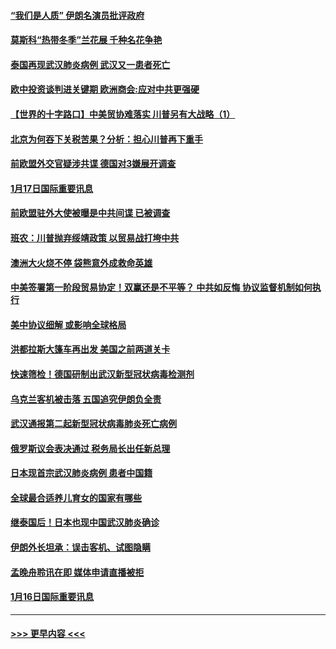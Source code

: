 #### [“我们是人质” 伊朗名演员批评政府](../pages/prog202/a102755061.md?t=01180555) 
#### [莫斯科“热带冬季”兰花展 千种名花争艳](../pages/prog202/a102754998.md?t=01180555) 
#### [泰国再现武汉肺炎病例 武汉又一患者死亡](../pages/prog202/a102754990.md?t=01180555) 
#### [欧中投资谈判进关键期 欧洲商会:应对中共更强硬](../pages/prog202/a102754953.md?t=01180555) 
#### [【世界的十字路口】中美贸协难落实 川普另有大战略（1）](../pages/prog202/a102754926.md?t=01180555) 
#### [北京为何吞下关税苦果？分析：担心川普再下重手](../pages/prog202/a102754783.md?t=01180555) 
#### [前欧盟外交官疑涉共谍 德国对3嫌展开调查](../pages/prog202/a102754805.md?t=01180555) 
#### [1月17日国际重要讯息](../pages/prog202/a102754803.md?t=01180555) 
#### [前欧盟驻外大使被曝是中共间谍 已被调查](../pages/prog202/a102754719.md?t=01180555) 
#### [班农：川普抛弃绥靖政策 以贸易战打垮中共](../pages/prog202/a102754679.md?t=01180555) 
#### [澳洲大火烧不停 袋熊意外成救命英雄](../pages/prog202/a102754614.md?t=01180555) 
#### [中美签署第一阶段贸易协定！双赢还是不平等？ 中共如反悔 协议监督机制如何执行](../pages/prog202/a102754464.md?t=01180555) 
#### [美中协议细解 或影响全球格局](../pages/prog202/a102754450.md?t=01180555) 
#### [洪都拉斯大篷车再出发 美国之前两道关卡](../pages/prog202/a102754430.md?t=01180555) 
#### [快速筛检！德国研制出武汉新型冠状病毒检测剂](../pages/prog202/a102754330.md?t=01180555) 
#### [乌克兰客机被击落 五国追究伊朗负全责](../pages/prog202/a102754374.md?t=01180555) 
#### [武汉通报第二起新型冠状病毒肺炎死亡病例](../pages/prog202/a102754298.md?t=01180555) 
#### [俄罗斯议会表决通过 税务局长出任新总理](../pages/prog202/a102754288.md?t=01180555) 
#### [日本现首宗武汉肺炎病例 患者中国籍](../pages/prog202/a102754250.md?t=01180555) 
#### [全球最合适养儿育女的国家有哪些](../pages/prog202/a102754198.md?t=01180555) 
#### [继泰国后！日本也现中国武汉肺炎确诊](../pages/prog202/a102754064.md?t=01180555) 
#### [伊朗外长坦承：误击客机、试图隐瞒](../pages/prog202/a102754062.md?t=01180555) 
#### [孟晚舟聆讯在即 媒体申请直播被拒](../pages/prog202/a102754058.md?t=01180555) 
#### [1月16日国际重要讯息](../pages/prog202/a102754054.md?t=01180555) 

----
#### [ >>> 更早内容 <<< ](../indexes/prog202-earlier.md)
